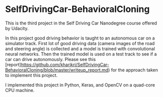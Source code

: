 # SelfDrivingCar-BehavioralCloning

This is the third project in the Self Driving Car Nanodegree course offered by Udacity.

In this project good driving behavior is taught to an autonomous car on a simulator track. First lot of good driving data (camera images of the road and steering angle) is collected and a model is trained with convolutional neural networks. Then the trained model is used on a test track to see if a car can drive autonomously. Please see this [report]https://github.com/kharikri/SelfDrivingCar-BehavioralCloning/blob/master/writeup_report.md) for the approach taken to implement this project.

I implemented this project in Python, Keras, and OpenCV on a quad-core CPU machine. 
